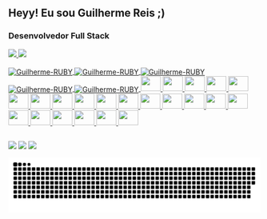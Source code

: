 ## Heyy! Eu sou Guilherme Reis ;)
### Desenvolvedor Full Stack

 <div>
  <a href="https://github.com/guilhermereis1">
  <img height="180em" src="https://github-readme-stats.vercel.app/api?username=guilhermereis1&show_icons=true&theme=dracula&include_all_commits=true&count_private=true"/>
  <img height="180em" src="https://github-readme-stats.vercel.app/api/top-langs/?username=guilhermereis1&layout=compact&langs_count=7&theme=omni"/>
</div>
<div style="display: inline_block"><br>
  <img
  align="center"
  alt="Guilherme-RUBY"
  height="30"
  width="40"
  src="https://cdn.jsdelivr.net/gh/devicons/devicon/icons/rails/rails-original-wordmark.svg"
/>
<img
  align="center"
  alt="Guilherme-RUBY"
  height="30"
  width="40"
  src="https://cdn.jsdelivr.net/gh/devicons/devicon/icons/ruby/ruby-original.svg"
/>
<img
  align="center"
  alt="Guilherme-RUBY"
  height="30"
  width="40"
  src="https://cdn.jsdelivr.net/gh/devicons/devicon/icons/adonisjs/adonisjs-original.svg"
/>
<img
  align="center"
  alt="Guilherme-RUBY"
  height="30"
  width="40"
  src="https://cdn.jsdelivr.net/gh/devicons/devicon/icons/amazonwebservices/amazonwebservices-original-wordmark.svg"
/>
<img
  align="center"
  alt="Guilherme-RUBY"
  height="30"
  width="40"
  src="https://cdn.jsdelivr.net/gh/devicons/devicon/icons/apple/apple-original.svg"
/>
<img
   height="30"
  width="40" src="https://cdn.jsdelivr.net/gh/devicons/devicon/icons/bootstrap/bootstrap-original.svg"
/>
<img
   height="30"
  width="40" src="https://cdn.jsdelivr.net/gh/devicons/devicon/icons/chrome/chrome-original.svg"
/>
<img
   height="30"
  width="40" src="https://cdn.jsdelivr.net/gh/devicons/devicon/icons/css3/css3-original.svg"
/>
<img
   height="30"
  width="40" src="https://cdn.jsdelivr.net/gh/devicons/devicon/icons/docker/docker-original-wordmark.svg"
/>
<img
   height="30"
  width="40" src="https://cdn.jsdelivr.net/gh/devicons/devicon/icons/digitalocean/digitalocean-original.svg"
/>
<img
   height="30"
  width="40" src="https://cdn.jsdelivr.net/gh/devicons/devicon/icons/electron/electron-original.svg"
/>
<img
   height="30"
  width="40" src="https://cdn.jsdelivr.net/gh/devicons/devicon/icons/firebase/firebase-plain.svg"
/>
<img
   height="30"
  width="40" src="https://cdn.jsdelivr.net/gh/devicons/devicon/icons/git/git-original.svg"
/>
<img
   height="30"
  width="40" src="https://cdn.jsdelivr.net/gh/devicons/devicon/icons/github/github-original.svg"
/>
<img
   height="30"
  width="40" src="https://cdn.jsdelivr.net/gh/devicons/devicon/icons/graphql/graphql-plain.svg"
/>
<img
   height="30"
  width="40" src="https://cdn.jsdelivr.net/gh/devicons/devicon/icons/html5/html5-original.svg"
/>
<img
   height="30"
  width="40" src="https://cdn.jsdelivr.net/gh/devicons/devicon/icons/javascript/javascript-original.svg"
/>
<img
   height="30"
  width="40" src="https://cdn.jsdelivr.net/gh/devicons/devicon/icons/kubernetes/kubernetes-plain.svg"
/>
<img
   height="30"
  width="40" src="https://cdn.jsdelivr.net/gh/devicons/devicon/icons/nextjs/nextjs-original-wordmark.svg"
/>
<img
   height="30"
  width="40" src="https://cdn.jsdelivr.net/gh/devicons/devicon/icons/photoshop/photoshop-plain.svg"
/>
<img
   height="30"
  width="40" src="https://cdn.jsdelivr.net/gh/devicons/devicon/icons/postgresql/postgresql-original-wordmark.svg"
/>
<img
   height="30"
  width="40" src="https://cdn.jsdelivr.net/gh/devicons/devicon/icons/react/react-original.svg"
/>
<img
   height="30"
  width="40" src="https://cdn.jsdelivr.net/gh/devicons/devicon/icons/redis/redis-original-wordmark.svg"
/>
<img
   height="30"
  width="40" src="https://cdn.jsdelivr.net/gh/devicons/devicon/icons/redux/redux-original.svg"
/>
<img
   height="30"
  width="40" src="https://cdn.jsdelivr.net/gh/devicons/devicon/icons/typescript/typescript-original.svg"
/>
<img
   height="30"
  width="40" src="https://cdn.jsdelivr.net/gh/devicons/devicon/icons/vim/vim-original.svg"
/>
<img
   height="30"
  width="40" src="https://cdn.jsdelivr.net/gh/devicons/devicon/icons/vscode/vscode-original.svg"
/>
</div>
  
  ##
 
<div>
  <a href="https://www.instagram.com/reis_guilherme1" target="_blank"><img src="https://img.shields.io/badge/-Instagram-%23E4405F?style=for-the-badge&logo=instagram&logoColor=white" target="_blank"></a>
  <a href = "mailto:guilhermereis27@gmail.com"><img src="https://img.shields.io/badge/-Gmail-%23333?style=for-the-badge&logo=gmail&logoColor=white" target="_blank"></a>
  <a href="www.linkedin.com/in/guilhermereis99" target="_blank"><img src="https://img.shields.io/badge/-LinkedIn-%230077B5?style=for-the-badge&logo=linkedin&logoColor=white" target="_blank"></a> 
 
  ![Snake animation](https://github.com/guilhermereis1/guilhermereis1/blob/output/github-contribution-grid-snake.svg)
 
</div>
